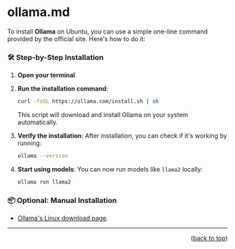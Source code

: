 <a name="topage"></a>

# ollama.md

To install **Ollama** on Ubuntu, you can use a simple one-line command provided by the official site. Here's how to do it:

### 🛠️ Step-by-Step Installation

1. **Open your terminal**.

2. **Run the installation command**:
   ```bash
   curl -fsSL https://ollama.com/install.sh | sh
   ```

   This script will download and install Ollama on your system automatically.

3. **Verify the installation**:
   After installation, you can check if it's working by running:
   ```bash
   ollama --version
   ```

4. **Start using models**:
   You can now run models like `llama2` locally:
   ```bash
   ollama run llama2
   ```

### 📦 Optional: Manual Installation
* [Ollama's Linux download page](https://ollama.com/download/linux).


----

<p align="right">(<a href="#topage">back to top</a>)</p>
<br/>
<br/>
